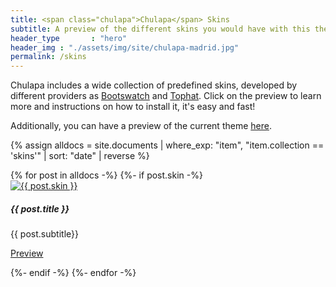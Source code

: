 ```yaml
---
title: <span class="chulapa">Chulapa</span> Skins
subtitle: A preview of the different skins you would have with this theme
header_type       : "hero"
header_img : "./assets/img/site/chulapa-madrid.jpg"
permalink: /skins
---
```


<span class="chulapa">Chulapa</span> includes a wide collection of predefined skins, developed by different providers as [Bootswatch](https://bootswatch.com/) and [Tophat](https://themesguide.github.io/top-hat/dist/). Click on the preview to learn more and instructions on how to install it, it's easy and fast!

Additionally, you can have a preview of the current theme [here](https://dieghernan.github.io/chulapa/skins/current).


{% assign alldocs = site.documents | where_exp: "item", "item.collection == 'skins'" | sort: "date" | reverse %}

<div class="row row-cols-1 row-cols-md-2 row-cols-lg-3">
{% for post in alldocs -%} 
  {%- if post.skin -%}
  <div class="col mb-3">
  <div class="card border-primary">
  <a href="{{- post.url | absolute_url -}}">
 <img class="card-img-top" src="{{- post.og_image | replace: ".png", ".webp" | absolute_url  -}}" alt="{{ post.skin }}"></a>
     <div class="card-body text-center">
      <h5 class="card-title">{{ post.title }}</h5>
      <p class="card-text">{{ post.subtitle}}</p>
      <p><a href="{{- post.url | absolute_url -}}" class="btn btn-primary btn-sm">Preview</a></p>
    </div>
  </div>
  </div>
 {%- endif -%}
{%- endfor -%}
</div>



